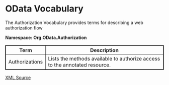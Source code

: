 # OData Vocabulary

The Authorization Vocabulary provides terms for describing a web authorization flow

**Namespace: Org.OData.Authorization**

<table width="100%" style="border: 1px solid #000000;" border="1">
<tbody><tr><th><strong>Term</strong></th><th><strong>Description</strong></th></tr>
<tr><td>Authorizations</td>
<td>Lists the methods available to authorize access to the annotated resource.</td></tr>
</tbody></table>

[XML Source](Org.OData.Authorization.xml)